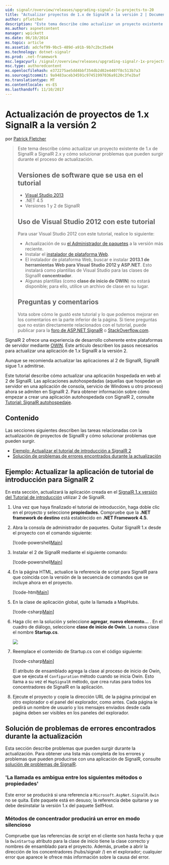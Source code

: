 ```yaml
---
uid: signalr/overview/releases/upgrading-signalr-1x-projects-to-20
title: "Actualizar proyectos de 1.x de SignalR a la versión 2 | Documentos de Microsoft"
author: pfletcher
description: "Este tema describe cómo actualizar un proyecto existente de 1.x de SignalR a SignalR 2.x y cómo solucionar problemas que pueden surgir durante el proceso de actualización..."
ms.author: aspnetcontent
manager: wpickett
ms.date: 06/10/2014
ms.topic: article
ms.assetid: adcfef99-9bc5-489d-a91b-9b7c2bc35e04
ms.technology: dotnet-signalr
ms.prod: .net-framework
msc.legacyurl: /signalr/overview/releases/upgrading-signalr-1x-projects-to-20
msc.type: authoredcontent
ms.openlocfilehash: e372275ae5dd4bbf354db2d02e4407f8c513b7a3
ms.sourcegitcommit: 9a9483aceb34591c97451997036a9120c3fe2baf
ms.translationtype: MT
ms.contentlocale: es-ES
ms.lasthandoff: 11/10/2017
---
```

<a name="upgrading-signalr-1x-projects-to-version-2"></a>Actualización de proyectos de 1.x SignalR a la versión 2
====================
por [Patrick Fletcher](https://github.com/pfletcher)

> Este tema describe cómo actualizar un proyecto existente de 1.x de SignalR a SignalR 2.x y cómo solucionar problemas que pueden surgir durante el proceso de actualización.
> 
> ## <a name="software-versions-used-in-the-tutorial"></a>Versiones de software que se usa en el tutorial
> 
> 
> - [Visual Studio 2013](https://www.microsoft.com/visualstudio/eng/2013-downloads)
> - .NET 4.5
> - Versiones 1 y 2 de SignalR
>   
> 
> 
> ## <a name="using-visual-studio-2012-with-this-tutorial"></a>Uso de Visual Studio 2012 con este tutorial
> 
> 
> Para usar Visual Studio 2012 con este tutorial, realice lo siguiente:
> 
> - Actualización de su [el Administrador de paquetes](http://docs.nuget.org/docs/start-here/installing-nuget) a la versión más reciente.
> - Instalar el [instalador de plataforma Web](https://www.microsoft.com/web/downloads/platform.aspx).
> - El instalador de plataforma Web, buscar e instalar **2013.1 de herramientas Web para Visual Studio 2012 y ASP.NET**. Esto instalará como plantillas de Visual Studio para las clases de SignalR **concentrador**.
> - Algunas plantillas (como **clase de inicio de OWIN**) no estará disponible; para ello, utilice un archivo de clase en su lugar.
> 
> 
> ## <a name="questions-and-comments"></a>Preguntas y comentarios
> 
> Vota sobre cómo le gustó este tutorial y lo que podemos mejorar en los comentarios en la parte inferior de la página. Si tiene preguntas que no están directamente relacionados con el tutorial, puede publicar para la [foro de ASP.NET SignalR](https://forums.asp.net/1254.aspx/1?ASP+NET+SignalR) o [StackOverflow.com](http://stackoverflow.com/).


SignalR 2 ofrece una experiencia de desarrollo coherente entre plataformas de servidor mediante [OWIN](http://owin.org). Este artículo describen los pasos necesarios para actualizar una aplicación de 1.x SignalR a la versión 2.

Aunque se recomienda actualizar las aplicaciones al 2 de SignalR, SignalR sigue 1.x admitirse.

Este tutorial describe cómo actualizar una aplicación hospedada en web al 2 de SignalR. Las aplicaciones autohospedadas (aquellas que hospedan un servidor en una aplicación de consola, servicio de Windows u otro proceso) ahora se admiten en SignalR 2. Para obtener información sobre cómo empezar a crear una aplicación autohospedada con SignalR 2, consulte [Tutorial: SignalR autohospedaje](../deployment/tutorial-signalr-self-host.md).

## <a name="contents"></a>Contenido

Las secciones siguientes describen las tareas relacionadas con la actualización de proyectos de SignalR y cómo solucionar problemas que pueden surgir.

- [Ejemplo: Actualizar el tutorial de introducción a SignalR 2](#example)
- [Solución de problemas de errores encontrados durante la actualización](#troubleshooting)

<a id="example"></a>

## <a name="example-upgrading-the-getting-started-tutorial-application-to-signalr-2"></a>Ejemplo: Actualizar la aplicación de tutorial de introducción para SignalR 2

En esta sección, actualizará la aplicación creada en el [SignalR 1.x versión del Tutorial de introducción](../older-versions/index.md) utilizar 2 de SignalR.

1. Una vez que haya finalizado el tutorial de introducción, haga doble clic en el proyecto y seleccione **propiedades**. Compruebe que la **.NET framework de destino** está establecido en **.NET Framework 4.5.**
2. Abra la consola de administrador de paquetes. Quitar SignalR 1.x desde el proyecto con el comando siguiente:

    [!code-powershell[Main](upgrading-signalr-1x-projects-to-20/samples/sample1.ps1)]
3. Instalar el 2 de SignalR mediante el siguiente comando:

    [!code-powershell[Main](upgrading-signalr-1x-projects-to-20/samples/sample2.ps1)]
4. En la página HTML, actualice la referencia de script para SignalR para que coincida con la versión de la secuencia de comandos que se incluye ahora en el proyecto.

    [!code-html[Main](upgrading-signalr-1x-projects-to-20/samples/sample3.html)]
5. En la clase de aplicación global, quite la llamada a MapHubs.

    [!code-csharp[Main](upgrading-signalr-1x-projects-to-20/samples/sample4.cs)]
6. Haga clic en la solución y seleccione **agregar**, **nuevo elemento...** . En el cuadro de diálogo, seleccione **clase de inicio de Owin**. La nueva clase el nombre **Startup.cs**.

    ![](upgrading-signalr-1x-projects-to-20/_static/image1.png)
7. Reemplace el contenido de Startup.cs con el código siguiente:

    [!code-csharp[Main](upgrading-signalr-1x-projects-to-20/samples/sample5.cs)]

    El atributo de ensamblado agrega la clase al proceso de inicio de Owin, que se ejecuta el `Configuration` método cuando se inicia Owin. Esto llama a su vez el `MapSignalR` método, que crea rutas para todos los concentradores de SignalR en la aplicación.
8. Ejecute el proyecto y copie la dirección URL de la página principal en otro explorador o el panel del explorador, como antes. Cada página le pedirá un nombre de usuario y los mensajes enviados desde cada página deben ser visibles en los paneles del explorador.

<a id="troubleshooting"></a>

## <a name="troubleshooting-errors-encountered-during-upgrading"></a>Solución de problemas de errores encontrados durante la actualización

Esta sección describe problemas que pueden surgir durante la actualización. Para obtener una lista más completa de los errores y problemas que pueden producirse con una aplicación de SignalR, consulte [solución de problemas de SignalR](../testing-and-debugging/troubleshooting.md).

### <a name="the-call-is-ambiguous-between-the-following-methods-or-properties"></a>'La llamada es ambigua entre los siguientes métodos o propiedades'

Este error se producirá si una referencia a `Microsoft.AspNet.SignalR.Owin` no se quita. Este paquete está en desuso; la referencia debe quitarse y se debe desinstalar la versión 1.x del paquete SelfHost.

### <a name="hub-methods-fail-silently"></a>Métodos de concentrador producirá un error en modo silencioso

Compruebe que las referencias de script en el cliente son hasta fecha y que la `OwinStartup` atributo para la clase de inicio tiene la clase correcto y nombres de ensamblado para el proyecto. Además, pruebe a abrir la dirección de los concentradores (hubs/signalr /) en el explorador; cualquier error que aparece le ofrece más información sobre la causa del error.
